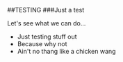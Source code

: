 ##TESTING
###Just a test

Let's see what we can do...
* Just testing stuff out 
 * Because why not 
 * Ain't no thang like a chicken wang
